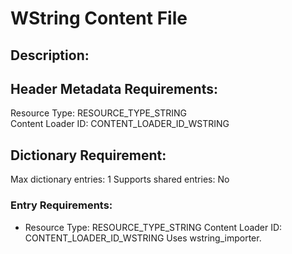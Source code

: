 WString Content File
====================
## Description:

## Header Metadata Requirements:
Resource Type: RESOURCE_TYPE_STRING  
Content Loader ID: CONTENT_LOADER_ID_WSTRING

## Dictionary Requirement:
Max dictionary entries: 1
Supports shared entries: No

### Entry Requirements:
* Resource Type: RESOURCE_TYPE_STRING
  Content Loader ID: CONTENT_LOADER_ID_WSTRING
  Uses wstring_importer.